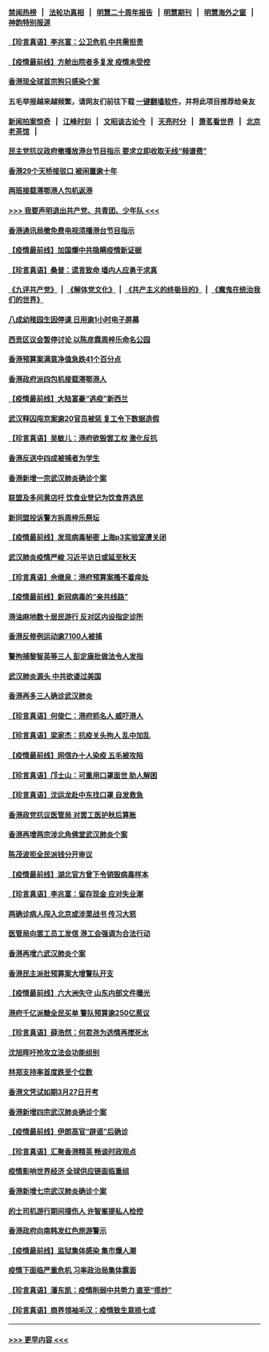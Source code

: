 #### [禁闻热榜](热点新闻.md?=0)  &nbsp;&nbsp;|&nbsp;&nbsp; [法轮功真相](https://github.com/gfw-breaker/truth/blob/master/README.md?=0) &nbsp;&nbsp;|&nbsp;&nbsp; [明慧二十周年报告](https://github.com/gfw-breaker/mh-reports/blob/master/README.md?=0) &nbsp;&nbsp;|&nbsp;&nbsp;[明慧期刊](https://github.com/gfw-breaker/mh-qikan) &nbsp;&nbsp;|&nbsp;&nbsp; [明慧海外之窗](https://github.com/gfw-breaker/mh-news/blob/master/README.md?=0) &nbsp;&nbsp;|&nbsp;&nbsp; [神韵特别报道](https://github.com/gfw-breaker/mh-news/blob/master/shenyun.md?=0)
#### [【珍言真语】李兆富：公卫危机 中共需担责](../pages/nsc415/n11920422.md?t=03070331) 
#### [【疫情最前线】方舱出院者多复发 疫情未受控](../pages/nsc415/n11918637.md?t=03070331) 
#### [香港现全球首宗狗只感染个案](../pages/nsc415/n11918710.md?t=03070331) 
#### 五毛举报越来越频繁，请网友们前往下载 [一键翻墙软件](https://github.com/gfw-breaker/ssr-accounts)，并将此项目推荐给亲友
#### [新闻拍案惊奇](https://github.com/gfw-breaker/banned-news/blob/master/pages/link4.md) &nbsp;&nbsp;|&nbsp;&nbsp; [江峰时刻](https://github.com/gfw-breaker/banned-news/blob/master/pages/link4.md) &nbsp;&nbsp;|&nbsp;&nbsp; [文昭谈古论今](https://github.com/gfw-breaker/banned-news/blob/master/pages/link4.md) &nbsp;&nbsp;|&nbsp;&nbsp; [天亮时分](https://github.com/gfw-breaker/banned-news/blob/master/pages/link4.md) &nbsp;&nbsp;|&nbsp;&nbsp; [萧茗看世界](https://github.com/gfw-breaker/banned-news/blob/master/pages/link4.md) &nbsp;&nbsp;|&nbsp;&nbsp; [北京老茶馆](https://github.com/gfw-breaker/banned-news/blob/master/pages/link4.md) &nbsp;&nbsp;|&nbsp;&nbsp; 
#### [民主党抗议政府撤播放港台节目指示 要求立即收取无线“频谱费”](../pages/nsc415/n11918681.md?t=03070331) 
#### [香港29个天桥接驳口 被闲置逾十年](../pages/nsc415/n11918654.md?t=03070331) 
#### [两班接载滞鄂港人包机返港](../pages/nsc415/n11915855.md?t=03070331) 
#### [>>> 我要声明退出共产党、共青团、少年队 <<<](https://github.com/begood0513/goodnews/blob/master/quit/letter.md) 
#### [香港通讯局撤免费电视须播港台节目指示](../pages/nsc415/n11915831.md?t=03070331) 
#### [【疫情最前线】加国爆中共隐瞒疫情新证据](../pages/nsc415/n11915482.md?t=03070331) 
#### [【珍言真语】桑普：谎言致命 墙内人应勇于求真](../pages/nsc415/n11915169.md?t=03070331) 
#### [《九评共产党》](https://github.com/begood0513/9ping.md/blob/master/README.md) &nbsp;|&nbsp; [《解体党文化》](../../../../jtdwh.md/blob/master/README.md)  &nbsp;|&nbsp; [《共产主义的终极目的》](../../../../gczydzjmd.md/blob/master/README.md) &nbsp;|&nbsp; [《魔鬼在统治我们的世界》](../../../../mgztzwmdsj.md/blob/master/README.md) 
#### [八成幼稚园生因停课 日用逾1小时电子屏幕](../pages/nsc415/n11913263.md?t=03070331) 
#### [西贡区议会暂停讨论 以陈彦霖周梓乐命名公园](../pages/nsc415/n11913248.md?t=03070331) 
#### [香港预算案满意净值急跌41个百分点](../pages/nsc415/n11913236.md?t=03070331) 
#### [香港政府派四包机接载滞鄂港人](../pages/nsc415/n11913211.md?t=03070331) 
#### [【疫情最前线】大陆富豪“逃疫”新西兰](../pages/nsc415/n11913160.md?t=03070331) 
#### [武汉释囚闯京案逾20官员被惩 复工令下数据造假](../pages/nsc415/n11912743.md?t=03070331) 
#### [【珍言真语】吴敏儿：港府欲毁罢工权 激化反抗](../pages/nsc415/n11912457.md?t=03070331) 
#### [香港反送中四成被捕者为学生](../pages/nsc415/n11910730.md?t=03070331) 
#### [香港新增一宗武汉肺炎确诊个案](../pages/nsc415/n11910724.md?t=03070331) 
#### [联盟及多间黄店吁 饮食业登记为饮食界选民](../pages/nsc415/n11910718.md?t=03070331) 
#### [新同盟投诉警方拆周梓乐祭坛](../pages/nsc415/n11910707.md?t=03070331) 
#### [【疫情最前线】发现病毒秘密 上海p3实验室遭关闭](../pages/nsc415/n11910640.md?t=03070331) 
#### [武汉肺炎疫情严峻 习近平访日或延至秋天](../pages/nsc415/n11910570.md?t=03070331) 
#### [【珍言真语】佘继泉：港府预算案搔不着痒处](../pages/nsc415/n11910011.md?t=03070331) 
#### [【疫情最前线】新冠病毒的“亲共线路”](../pages/nsc415/n11907734.md?t=03070331) 
#### [港油麻地数十居民游行 反对区内设指定诊所](../pages/nsc415/n11907900.md?t=03070331) 
#### [香港反修例运动逾7100人被捕](../pages/nsc415/n11907922.md?t=03070331) 
#### [警拘捕黎智英等三人 彭定康批做法令人发指](../pages/nsc415/n11907905.md?t=03070331) 
#### [武汉肺炎源头 中共欲诿过美国](../pages/nsc415/n11907665.md?t=03070331) 
#### [香港再多三人确诊武汉肺炎](../pages/nsc415/n11907846.md?t=03070331) 
#### [【珍言真语】何俊仁：港府抓名人 威吓港人](../pages/nsc415/n11907561.md?t=03070331) 
#### [【珍言真语】梁家杰：抗疫关头拘人 乱中加乱](../pages/nsc415/n11907444.md?t=03070331) 
#### [【疫情最前线】网信办十人染疫 五毛被攻陷](../pages/nsc415/n11903757.md?t=03070331) 
#### [【珍言真语】邝士山：可重用口罩面世 助人解困](../pages/nsc415/n11903875.md?t=03070331) 
#### [【珍言真语】沈运龙赴中东找口罩 自发救急](../pages/nsc415/n11903291.md?t=03070331) 
#### [香港政党抗议医管局 对罢工医护秋后算账](../pages/nsc415/n11901746.md?t=03070331) 
#### [香港再增两宗涉北角佛堂武汉肺炎个案](../pages/nsc415/n11901737.md?t=03070331) 
#### [陈茂波拒全民派钱分开审议](../pages/nsc415/n11901672.md?t=03070331) 
#### [【疫情最前线】湖北官方曾下令销毁病毒样本](../pages/nsc415/n11901518.md?t=03070331) 
#### [【珍言真语】李兆富：留存现金 应对失业潮](../pages/nsc415/n11901448.md?t=03070331) 
#### [两确诊病人闯入北京或涉栗战书 传习大怒](../pages/nsc415/n11901180.md?t=03070331) 
#### [医管局向罢工员工发信 港工会强调为合法行动](../pages/nsc415/n11898870.md?t=03070331) 
#### [香港再增六武汉肺炎个案](../pages/nsc415/n11898843.md?t=03070331) 
#### [香港民主派批预算案大增警队开支](../pages/nsc415/n11898813.md?t=03070331) 
#### [【疫情最前线】六大洲失守 山东内部文件曝光](../pages/nsc415/n11898455.md?t=03070331) 
#### [港府千亿派糖全民买单 警队预算逾250亿惹议](../pages/nsc415/n11898608.md?t=03070331) 
#### [【珍言真语】薛浩然：何君尧为选情再搅死水](../pages/nsc415/n11898269.md?t=03070331) 
#### [沈旭晖吁抢攻立法会功能组别](../pages/nsc415/n11896084.md?t=03070331) 
#### [林郑支持率首度跌至个位数](../pages/nsc415/n11896058.md?t=03070331) 
#### [香港文凭试如期3月27日开考](../pages/nsc415/n11896055.md?t=03070331) 
#### [香港新增四宗武汉肺炎确诊个案](../pages/nsc415/n11896040.md?t=03070331) 
#### [【疫情最前线】伊朗高官“辟谣”后确诊](../pages/nsc415/n11895902.md?t=03070331) 
#### [【珍言真语】汇聚香港精英 畅谈时政观点](../pages/nsc415/n11895733.md?t=03070331) 
#### [疫情影响世界经济 全球供应链面临重组](../pages/nsc415/n11895634.md?t=03070331) 
#### [香港新增七宗武汉肺炎确诊个案](../pages/nsc415/n11893498.md?t=03070331) 
#### [的士司机游行期间撞伤人 许智峯提私人检控](../pages/nsc415/n11893483.md?t=03070331) 
#### [香港政府向南韩发红色旅游警示](../pages/nsc415/n11893398.md?t=03070331) 
#### [【疫情最前线】监狱集体感染 集市爆人潮](../pages/nsc415/n11893181.md?t=03070331) 
#### [疫情下面临严重危机  习率政治局集体露面](../pages/nsc415/n11893305.md?t=03070331) 
#### [【珍言真语】潘东凯：疫情削弱中共势力 直至“揽炒”](../pages/nsc415/n11892866.md?t=03070331) 
#### [【珍言真语】商界领袖毛汉：疫情致生意损七成](../pages/nsc415/n11890348.md?t=03070331) 

----
#### [ >>> 更早内容 <<< ](../indexes/nsc415-earlier.md)
